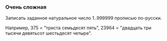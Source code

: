 ### Очень сложная

Записать заданное натуральное число 1..999999 прописью по-русски.

Например, 375 = "триста семьдесят пять",
23964 = "двадцать три тысячи девятьсот шестьдесят четыре".